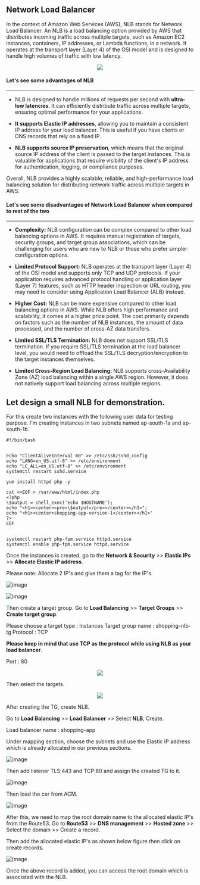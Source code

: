 ## Network Load Balancer

In the context of Amazon Web Services (AWS), NLB stands for Network Load Balancer. An NLB is a load balancing option provided by AWS that distributes incoming traffic across multiple targets, such as Amazon EC2 instances, containers, IP addresses, or Lambda functions, in a network. It operates at the transport layer (Layer 4) of the OSI model and is designed to handle high volumes of traffic with low latency.

<p align="center">
<img src="https://github.com/jijinmichael/NLB/assets/134680540/4343ffe6-5889-4cdc-bc22-3bde4fefa87d)"></p>

#### Let's see some advantages of NLB
---
- NLB is designed to handle millions of requests per second with **ultra-low latencies**. It can efficiently distribute traffic across multiple targets, ensuring optimal performance for your applications.

- **It supports Elastic IP addresses**, allowing you to maintain a consistent IP address for your load balancer. This is useful if you have clients or DNS records that rely on a fixed IP.

- **NLB supports source IP preservation**, which means that the original source IP address of the client is passed to the target instances. This is valuable for applications that require visibility of the client's IP address for authentication, logging, or compliance purposes.

Overall, NLB provides a highly scalable, reliable, and high-performance load balancing solution for distributing network traffic across multiple targets in AWS.

#### Let's see some disadvantages of Network Load Balancer when compared to rest of the two
---
- **Complexity:** NLB configuration can be complex compared to other load balancing options in AWS. It requires manual registration of targets, security groups, and target group associations, which can be challenging for users who are new to NLB or those who prefer simpler configuration options.

- **Limited Protocol Support:** NLB operates at the transport layer (Layer 4) of the OSI model and supports only TCP and UDP protocols. If your application requires advanced protocol handling or application layer (Layer 7) features, such as HTTP header inspection or URL routing, you may need to consider using Application Load Balancer (ALB) instead.

- **Higher Cost:** NLB can be more expensive compared to other load balancing options in AWS. While NLB offers high performance and scalability, it comes at a higher price point. The cost primarily depends on factors such as the number of NLB instances, the amount of data processed, and the number of cross-AZ data transfers.

- **Limited SSL/TLS Termination:** NLB does not support SSL/TLS termination. If you require SSL/TLS termination at the load balancer level, you would need to offload the SSL/TLS decryption/encryption to the target instances themselves.

- **Limited Cross-Region Load Balancing:** NLB supports cross-Availability Zone (AZ) load balancing within a single AWS region. However, it does not natively support load balancing across multiple regions.

Let design a small NLB for demonstration.
---

For this create two instances with the following user data for testing purpose. I'm creating instances in two subnets named ap-south-1a and ap-south-1b.
```
#!/bin/bash


echo "ClientAliveInterval 60" >> /etc/ssh/sshd_config
echo "LANG=en_US.utf-8" >> /etc/environment
echo "LC_ALL=en_US.utf-8" >> /etc/environment
systemctl restart sshd.service

yum install httpd php -y

cat <<EOF > /var/www/html/index.php
<?php
\$output = shell_exec('echo $HOSTNAME');
echo "<h1><center><pre>\$output</pre></center></h1>";
echo "<h1><center>shopping-app-version-1</center></h1>"
?>
EOF


systemctl restart php-fpm.service httpd.service
systemctl enable php-fpm.service httpd.service
```
Once the instances is created, go to the **Network & Security** >> **Elastic IPs** >> **Allocate Elastic IP address**.

Please note: Allocate 2 IP's and give them a tag for the IP's.

![image](https://github.com/jijinmichael/NLB/assets/134680540/6d040f4d-9cbe-42c3-aaf5-46d84d8c7945)

![image](https://github.com/jijinmichael/NLB/assets/134680540/dc710303-21a7-402c-af37-9f3aa324c126)

Then create a target group. Go to **Load Balancing** >> **Target Groups** >> **Create target group**.

Please choose a target type : Instances 
Target group name           : shopping-nlb-tg
Protocol                    : TCP 

**Please keep in mind that use TCP as the protocol while using NLB as your load balancer**.

Port                        : 80

<p align="center">
<img src="https://github.com/jijinmichael/NLB/assets/134680540/677151aa-142f-4eaf-90a4-41ae1d5e9fab"></p>

Then select the targets.

<p align="center">
<img src="https://github.com/jijinmichael/NLB/assets/134680540/4caf5785-ec85-4162-b4f2-a134e43c1545"></p>

After creating the TG, create NLB.

Go to **Load Balancing** >> **Load Balancer** >> Select **NLB**, Create.

Load balancer name  : shopping-app

Under mapping section, choose the subnets and use the Elastic IP address which is already allocated in our previous sections.

![image](https://github.com/jijinmichael/NLB/assets/134680540/ac03583e-55da-4738-b0af-1ce47b2724a2)

Then add listener TLS:443 and TCP:80 and assign the created TG to it.

![image](https://github.com/jijinmichael/NLB/assets/134680540/892d4d5d-7579-4ed0-b8c1-d6055f5541d9)

Then load the cer from ACM.

![image](https://github.com/jijinmichael/NLB/assets/134680540/4ff1984d-3109-4ba4-be47-98c90b8b998f)

After this, we need to map the root domain name to the allocated elastic IP's from the Route53. Go to **Route53** >> **DNS management** >> **Hosted zone** >> Select the domain >> Create a record.

Then add the allocated elastic IP's as shown below figure then click on create records.

![image](https://github.com/jijinmichael/NLB/assets/134680540/7561499a-6be1-43fe-9643-5eea80ab81cc)

Once the above record is added, you can access the root domain which is associated with the NLB. 


